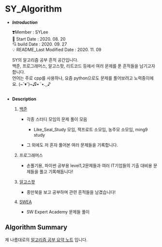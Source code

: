 # SY_Algorithm

- ***Introduction***

    ❣️Member : SYLee<br>
    🎊 Start Date : 2020. 08. 20<br>
    💘 build Date : 2020. 09. 27<br>
    💡 README_Last Modified Date : 2020. 11. 09<br>
    
    SY의 알고리즘 공부 흔적 공간입니다.<br>
    백준, 프로그래머스, 알고스팟, 리트코드 등에서 여러 문제를 푼 흔적들을 남기고자 합니다.<br>
    언어는 주로 cpp를 사용하나, 요즘 python으로도 문제를 풀어보려고 노력중이에요. (~˘▾˘)~♫•*¨*•.¸¸♪<br><br>
    
- **Description**
    
    1. [백준](./Baekjoon/README.md)
        - 각종 스터디 모임의 문제 풀이 모음
          - Like_Seal_Study 모임, 잭프로트 소모임, 농주모 소모임, ming9 study
  
        - 그 외에도 저 혼자 풀어본 여러 문제들을 기록합니다.
  
    2. 프로그래머스
        - 손풀기용, 파이썬 공부용 level1,2문제들과 여러 IT기업들의 기출 대비용 문제들을 풀고 기록해둡니다!

    3. [알고스팟](./Algospot/README.md)
        - 종만북을 보고 공부하며 관련 흔적들을 남겼습니다!

    4. [SWEA](./SWEA/README.md)
        - SW Expert Academy 문제들 풀이

## Algorithm Summary
제 나름대로의 [알고리즘 공부 요약 노트](./Algorithm%20Summary/README.md) 입니다.

